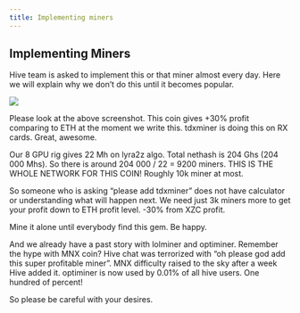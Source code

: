 ```yaml
---
title: Implementing miners
---
```


## Implementing Miners
Hive team is asked to implement this or that miner almost every day. Here we will explain why we don’t do this until it becomes popular.

<img src="http://forum.hiveos.farm/uploads/editor/r6/dyqion5c9r9u.png">

Please look at the above screenshot. This coin gives +30% profit comparing to ETH at the moment we write this. tdxminer is doing this on RX cards. Great, awesome.

Our 8 GPU rig gives 22 Mh on lyra2z algo. Total nethash is 204 Ghs (204 000 Mhs). So there is around 204 000 / 22 = 9200 miners. THIS IS THE WHOLE NETWORK FOR THIS COIN! Roughly 10k miner at most.

So someone who is asking “please add tdxminer” does not have calculator or understanding what will happen next. We need just 3k miners more to get your profit down to ETH profit level. -30% from XZC profit.

Mine it alone until everybody find this gem. Be happy.

And we already have a past story with lolminer and optiminer. Remember the hype with MNX coin? Hive chat was terrorized with “oh please god add this super profitable miner”. MNX difficulty raised to the sky after a week Hive added it. optiminer is now used by 0.01% of all hive users. One hundred of percent!

So please be careful with your desires.
